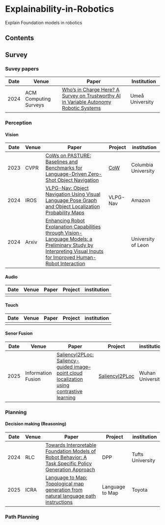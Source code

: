 # Explainability-in-Robotics
Explain Foundation models in robotics

## Contents

## Survey

### Suvey papers
| Date | Venue | Paper | Institution |
| ---- | ---- | ---- | ---- |
| 2024 | ACM Computing Surveys | [Who’s in Charge Here? A Survey on Trustworthy AI in Variable Autonomy Robotic Systems](https://dl.acm.org/doi/pdf/10.1145/3645090) | Umeå University |



### Perception

#### Vision

| Date | Venue  | Paper | Project | institution | 
| ---- | ---- | ---- | ---- | ---- |
|2023  | CVPR |  [CoWs on PASTURE: Baselines and Benchmarks for Language-Driven Zero-Shot Object Navigation](https://openaccess.thecvf.com/content/CVPR2023/papers/Gadre_CoWs_on_Pasture_Baselines_and_Benchmarks_for_Language-Driven_Zero-Shot_Object_CVPR_2023_paper.pdf) |[CoW](https://cow.cs.columbia.edu/) | Columbia University |
|2024 | IROS |  [VLPG-Nav: Object Navigation Using Visual Language Pose Graph and  Object Localization Probability Maps](https://ieeexplore.ieee.org/stamp/stamp.jsp?arnumber=10802008) | VLPG-Nav | Amazon |
|2024 | Arxiv|  [Enhancing Robot Explanation Capabilities through Vision-Language Models: a Preliminary Study by Interpreting Visual Inputs for Improved Human-Robot Interaction](https://arxiv.org/pdf/2404.09705) | |University of Leon |


#### Audio

| Date | Venue  | Paper | Project | institution | 
| ---- | ---- | ---- | ---- | ---- |
|  |  |  | | |

#### Touch

| Date | Venue  | Paper | Project | institution | 
| ---- | ---- | ---- | ---- | ---- |
|  |  |  | |

#### Senor Fusion

| Date | Venue  | Paper | Project | institution | 
| ---- | ---- | ---- | ---- | ---- |
| 2025 | Information Fusion  | [SaliencyI2PLoc: Saliency-guided image–point cloud localization using contrastive learning](https://pdf.sciencedirectassets.com/272144/1-s2.0-S1566253525X00026/1-s2.0-S1566253525000880/main.pdf?X-Amz-Security-Token=IQoJb3JpZ2luX2VjEJf%2F%2F%2F%2F%2F%2F%2F%2F%2F%2FwEaCXVzLWVhc3QtMSJIMEYCIQDRbltvRNplEO%2BGrApy2pYArLYet5VCjTS%2B6ZUnW%2BEBsAIhANKOxvyoGlyRdxa3kg6e5eiW4BPIticm0ZoRcMhfeNDwKrsFCOD%2F%2F%2F%2F%2F%2F%2F%2F%2F%2FwEQBRoMMDU5MDAzNTQ2ODY1IgwAv5YDEF0nmbStNQsqjwX%2Fi2nVHZXWfN1OFtlmGFx51fIAoDkvXU50hPRjCq%2F26h5JKKqapPDOvu9frLrRvFrpqitEVvnL9lkh7hi11Vu%2FGTTmz4bqeR53EB1DjiORbEd4shnUI2BlCF%2FGnPLwrIWvZWWVlv4B7k1%2BOkttdwdqjikhoeacZ%2F8Pb4vy%2FbJNyN4V5HwF7rneFnCwvP2udVDOgKo2%2Fhmw%2FyCZVJ7%2B%2BB3iGt7hMst0fVRx1jnosz4Tyw2G1CxrrZ50J2x%2B2ZiPYFvx3h3sLG6y1BI0W0aF%2BjpDHAK845712oZX7x3yHx7EdQhZwJw%2B5gu%2FiGIeGrLj5iG9rxTON4iSwl9gromyvi8BjliNFlJM2v8QlJbYfWcphbT81nqvzGJ5CK86XZw42CTlB7F24gXcHe4DeO3iTsB72MZOvqXWCuoebrrytgdDXIFehUq1DHRdO5QiMSTY46ZkZBhoWdxiRTnp3agVvTbN1xHCCCBJcp1Goz%2FmqPV69DYJQVw5zeFsUKMZRYtz26iyAoBqPVDs5vvDFZd8Wdfg5sqwyQpfXL%2BMewBJHlVEE%2Fx8z%2FOfxQwpkYfLYJQK5lco%2BpyWHmQA1BbBP9%2BQrOaxMLDCRWklf%2Fe6ycCP7wEQBVUcktoTGn4OCYeQOLmpxNe9KRt8G3eW6H0OaWinKcgIBcMPD8b1nov%2FZyjcU%2FfPIRsR5EGabZ9TRUxQeeXTSsUzdwOitE%2FV01%2Ffrr0W4i3GASSnPqaZw417A9k3omCBHveOSvz9sIcTvcDy%2FltH7HtKJ2Jc9IzBictZujwlZkEnaRXRWd1j943jg8FVhISteV5QnWUP%2B5NleBheVlwhxIDM1XyvF8og7YBx7ATBQ2VLz8%2Bu%2Bj1l0K1NJ23D3PcPMKO6zb4GOrABIQwo7z4aQiKM5rirSNH9SpG0hOn6mEu0NIifo1u%2FUoAyK9B3SOGHdJ19mNK%2F1XJX%2BWiSIK%2F3igtV7lEp2bb4eJ%2BA51ekxmgsmKph%2F0X6NkXfOApRYu9zDb6%2BrfbpS568SXbkd5Np3t3Zx%2BeJ1sqEilFHxU4biotO%2FzIZ88yBU8IfwKEoZSGghN%2BSx19yC5hrKdTKX%2BQdD9KxovZp806XZAyYel18LEyjqzwybK2Wu7o%3D&X-Amz-Algorithm=AWS4-HMAC-SHA256&X-Amz-Date=20250313T231358Z&X-Amz-SignedHeaders=host&X-Amz-Expires=300&X-Amz-Credential=ASIAQ3PHCVTYUU4GXCYQ%2F20250313%2Fus-east-1%2Fs3%2Faws4_request&X-Amz-Signature=e67e4b3956b29db9461569bd3c521fbdf2a7b443b8eee23972b03904469dbb21&hash=972f8cd8c5d7bb9e8a59aa8def48c7eab103a4e0e5f6cea07b918f0d0f3c24a4&host=68042c943591013ac2b2430a89b270f6af2c76d8dfd086a07176afe7c76c2c61&pii=S1566253525000880&tid=spdf-1ee7f262-98fd-46ab-853e-dd7793ca87fc&sid=3b370dd335a8f946a13a76e3f5f1263a3090gxrqb&type=client&tsoh=d3d3LnNjaWVuY2VkaXJlY3QuY29t&rh=d3d3LnNjaWVuY2VkaXJlY3QuY29t&ua=1d045752060651585d5251&rr=91ff39945e616a3c&cc=gb) | [SaliencyI2PLoc](https://whu-lyh.github.io/SaliencyI2PLoc/) | Wuhan University|

### Planning

#### Decision making (Reasoning)

| Date | Venue  | Paper | Project | institution | 
| ---- | ---- | ---- | ---- | ---- |
| 2024 | RLC  | [Towards Interpretable Foundation Models of Robot Behavior: A Task Specific Policy Generation Approach](https://arxiv.org/pdf/2407.08065)| DPP | Tufts University |
|2025 | ICRA | [Language to Map: Topological map generation from natural language path instructions](https://ieeexplore.ieee.org/stamp/stamp.jsp?tp=&arnumber=10611377)|Language to Map |Toyota|

### Path Planning











